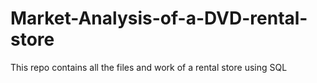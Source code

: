 # Market-Analysis-of-a-DVD-rental-store
This repo contains all the files and work of a rental store using SQL
